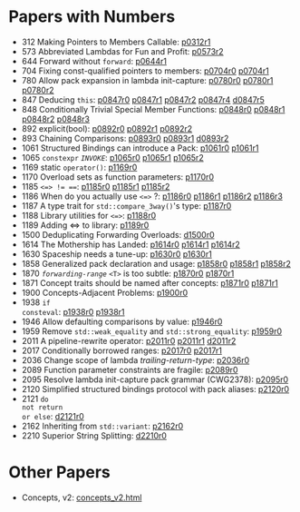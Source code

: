 # Papers with Numbers
- 312 Making Pointers to Members Callable: [p0312r1](0312_pointers_to_members/p0312r1.html)
- 573 Abbreviated Lambdas for Fun and Profit: [p0573r2](0573_abbrev_lambdas/p0573r2.html)
- 644 Forward without  <code>forward</code>: [p0644r1](0644_fwd/p0644r1.html)
- 704 Fixing const-qualified pointers to members: [p0704r0](0704_const_qual_pmfs/p0704r0.html) [p0704r1](0704_const_qual_pmfs/p0704r1.html)
- 780 Allow pack expansion in lambda init-capture: [p0780r0](0780_lambda_pack_capture/p0780r0.html) [p0780r1](0780_lambda_pack_capture/p0780r1.html) [p0780r2](0780_lambda_pack_capture/p0780r2.html)
- 847 Deducing `this`: [p0847r0](0847_deducing_this/p0847r0.html) [p0847r1](0847_deducing_this/p0847r1.html) [p0847r2](0847_deducing_this/p0847r2.html) [p0847r4](0847_deducing_this/p0847r4.html) [d0847r5](0847_deducing_this/d0847r5.html)
- 848 Conditionally Trivial Special Member Functions: [p0848r0](0848_special_members/p0848r0.html) [p0848r1](0848_special_members/p0848r1.html) [p0848r2](0848_special_members/p0848r2.html) [p0848r3](0848_special_members/p0848r3.html)
- 892 explicit(bool): [p0892r0](0892_explicit_bool/p0892r0.html) [p0892r1](0892_explicit_bool/p0892r1.html) [p0892r2](0892_explicit_bool/p0892r2.html)
- 893 Chaining Comparisons: [p0893r0](0893_chain_comparisons/p0893r0.html) [p0893r1](0893_chain_comparisons/p0893r1.html) [d0893r2](0893_chain_comparisons/d0893r2.html)
- 1061 Structured Bindings can introduce a Pack: [p1061r0](1061_sb_pack/p1061r0.html) [p1061r1](1061_sb_pack/p1061r1.html)
- 1065 <code class="sourceCode cpp"><span class="kw">constexpr</span></code>   <em><code class="sourceCode cpp">INVOKE</code></em>: [p1065r0](1065_constexpr_invoke/p1065r0.html) [p1065r1](1065_constexpr_invoke/p1065r1.html) [p1065r2](1065_constexpr_invoke/p1065r2.html)
- 1169 static <code class="language-cpp">operator()</code>: [p1169r0](1169_static_call/p1169r0.html)
- 1170 Overload sets as function parameters: [p1170r0](1170_overload_sets/p1170r0.html)
- 1185 <code class="language-cpp">&lt;=&gt; != ==</code>: [p1185r0](118x_spaceship/p1185r0.html) [p1185r1](118x_spaceship/p1185r1.html) [p1185r2](118x_spaceship/p1185r2.html)
- 1186 When do you actually use  <code class="sourceCode cpp"><span class="op">&lt;=&gt;</span></code> ?: [p1186r0](118x_spaceship/p1186r0.html) [p1186r1](118x_spaceship/p1186r1.html) [p1186r2](118x_spaceship/p1186r2.html) [p1186r3](118x_spaceship/p1186r3.html)
- 1187 A type trait for <code class="language-cpp">std::compare_3way()</code>'s type: [p1187r0](118x_spaceship/p1187r0.html)
- 1188 Library utilities for <code class="language-cpp">&lt;=&gt;</code>: [p1188r0](118x_spaceship/p1188r0.html)
- 1189 Adding &lt;=&gt; to library: [p1189r0](118x_spaceship/p1189r0.html)
- 1500 Deduplicating Forwarding Overloads: [d1500r0](forward_ref/d1500r0.html)
- 1614 The Mothership has Landed: [p1614r0](118x_spaceship/p1614r0.html) [p1614r1](118x_spaceship/p1614r1.html) [p1614r2](118x_spaceship/p1614r2.html)
- 1630 Spaceship needs a tune-up: [p1630r0](118x_spaceship/p1630r0.html) [p1630r1](118x_spaceship/p1630r1.html)
- 1858 Generalized pack declaration and usage: [p1858r0](1858_generalized_packs/p1858r0.html) [p1858r1](1858_generalized_packs/p1858r1.html) [p1858r2](1858_generalized_packs/p1858r2.html)
- 1870 <em><code class="sourceCode cpp">forwarding<span class="op">-</span>range</code></em> <code class="sourceCode cpp"><span class="op">&lt;</span>T<span class="op">&gt;</span></code>  is too subtle: [p1870r0](1870_forwarding_range/p1870r0.html) [p1870r1](1870_forwarding_range/p1870r1.html)
- 1871 Concept traits should be named after concepts: [p1871r0](1871_enable_sized_range/p1871r0.html) [p1871r1](1871_enable_sized_range/p1871r1.html)
- 1900 Concepts-Adjacent Problems: [p1900r0](1900_concepts/p1900r0.html)
- 1938 <code class="sourceCode cpp"><span class="cf">if</span> <span class="kw">consteval</span></code>: [p1938r0](1938_if_consteval/p1938r0.html) [p1938r1](1938_if_consteval/p1938r1.html)
- 1946 Allow defaulting comparisons by value: [p1946r0](1946_dflt_value_comparisons/p1946r0.html)
- 1959 Remove  <code class="sourceCode cpp">std<span class="op">::</span>weak_equality</code>  and  <code class="sourceCode cpp">std<span class="op">::</span>strong_equality</code>: [p1959r0](1959_remove_equality/p1959r0.html)
- 2011 A pipeline-rewrite operator: [p2011r0](2011_pipeline/p2011r0.html) [p2011r1](2011_pipeline/p2011r1.html) [d2011r2](2011_pipeline/d2011r2.html)
- 2017 Conditionally borrowed ranges: [p2017r0](2017_safe_range/p2017r0.html) [p2017r1](2017_safe_range/p2017r1.html)
- 2036 Change scope of lambda  <em>trailing-return-type</em>: [p2036r0](2036_lambda_scope/p2036r0.html)
- 2089 Function parameter constraints are fragile: [p2089r0](2089_param_constraints/p2089r0.html)
- 2095 Resolve lambda init-capture pack grammar (CWG2378): [p2095r0](2095_lambda_pack_cwg/p2095r0.html)
- 2120 Simplified structured bindings protocol with pack aliases: [p2120r0](1858_generalized_packs/p2120r0.html)
- 2121 <code class="sourceCode cpp"><span class="cf">do</span> <span class="kw">not</span> <span class="cf">return</span> <span class="kw">or</span> <span class="cf">else</span></code>: [d2121r0](2121_do_not_return/d2121r0.html)
- 2162 Inheriting from  <code class="sourceCode cpp">std<span class="op">::</span>variant</code>: [p2162r0](2162_inherit_variant/p2162r0.html)
- 2210 Superior String Splitting: [d2210r0](2210_string_split/d2210r0.html)

# Other Papers
- Concepts, v2: [concepts_v2.html](concepts_v2/concepts_v2.html)
